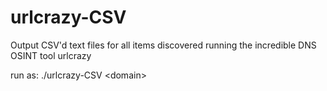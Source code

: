 # urlcrazy-CSV
Output CSV'd text files for all items discovered running the incredible DNS OSINT tool urlcrazy

run as:
./urlcrazy-CSV \<domain\>
